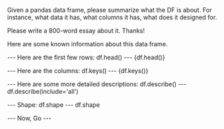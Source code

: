 Given a pandas data frame, please summarize what the DF is about. 
For instance, what data it has, what columns it has, what does it designed for. 

Please write a 800-word essay about it. Thanks!


Here are some known information about this data frame.

--- Here are the first few rows: df.head() ---
{df.head()}


--- Here are the columns: df.keys() ---
{df.keys()}

--- Here are some more detailed descriptions: df.describe() ---
df.describe(include='all')

--- Shape: df.shape ---
df.shape

--- Now, Go ---
